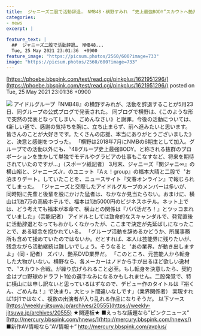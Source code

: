 ```yaml
---
title:  ジャニーズ二股で活動辞退…　NMB48・横野すみれ　“史上最強BODY”スカウトへ艶系DVD業界動き出す！？ 	
categories:
- news
excerpt: |
  
feature_text: |
  ##  ジャニーズ二股で活動辞退…　NMB48...
  Tue, 25 May 2021 23:01:36  +0900
feature_image: "https://picsum.photos/2560/600?image=733"
image: "https://picsum.photos/2560/600?image=733"
---
```


[https://phoebe.bbspink.com/test/read.cgi/pinkplus/1621951296/](https://phoebe.bbspink.com/test/read.cgi/pinkplus/1621951296/)
posted on Tue, 25 May 2021 23:01:36  +0900

<!--more-->

![](https://sn-jp.com/wp-content/uploads/2021/05/yokono5.jpg) アイドルグループ『NMB48』の横野すみれが、活動を辞退することが5月23日、同グループの公式ブログで発表された。 同ブログで横野は、《このような形で突然の発表となってしまい、ごめんなさい》と謝罪。今後の活動については、《新しい道で、感謝の気持ちを胸に、立ち止まらず、前へ進みたいと思います。皆さんのことが大好きです。たくさんの応援、本当にありがとうございました》と、決意と感謝をつづった。 「横野は2018年7月にNMBの6期生として加入。グループでの活動以外にも、〝48グループ史上最強BODY〟と称される抜群のプロポーションを生かして単独でモデルやグラビアの仕事もこなすなど、将来を期待されていたのですが…」（スポーツ紙記者） 3月末、ジャニーズ『関ジャニ∞』の横山裕と、ジャニーズJr．のユニット『Aぇ！group』の福本大晴と二股で〝お泊まりデート〟していたことを、ニュースサイト『文春オンライン』で報じられてしまった。 「ジャニーズと交際したアイドルグループのメンバーは多いが、同時期に先輩と後輩を股にかけた猛者は、なかなか見当たらない。おまけに、横山は1泊7万の高級ホテルで、福本は1泊5000円のビジネスホテル。ネット上では、どう考えても福本が本命で、横山との関係は『パパ活だろ！』とツッコまれていました」（芸能記者） アイドルとしては致命的なスキャンダルで、発覚直後に活動辞退となってもおかしくなかったが、ここまで決定が先延ばしになったことで、ある疑念を抱かれている。 「グループ活動を辞めるかどうか、所属事務所も含めて揉めていたのではないか。だとすれば、本人は芸能界に残りたいが、残念ながら活動継続は難しいでしょう。そうなると〝あの業界〟が動き出しますよ」（同・記者） ズバリ、艶系DVD業界だ。 「このところ、元芸能人から転身した大物がいない。横野なら、各メーカーはノドから手が出るほど欲しい逸材で、〝スカウト合戦〟が繰り広げられること必至。もし転身を決意したら、契約金はプロ野球のドラフト1位の選手なみになるかもしれません。二股発覚で、特に横山には申し訳ないと思っているはずなので、デビュー作のタイトルは『裕くん、ごめんね！』で決まり。大ヒット間違いなしです」（業界関係者） 実現すれば1対1ではなく、複数の出演者が入り乱れる作品になりそうだ。 以下ソース [https://weekly-jitsuwa.jp/archives/20555](https://weekly-jitsuwa.jp/archives/20555) ★関連板★ ■えっちな話題なら”ピンクニュース” [http://mercury.bbspink.com/hnews/](http://mercury.bbspink.com/hnews/) ■新作AV情報なら”AV情報＋” http://mercury.bbspink.com/avplus/

